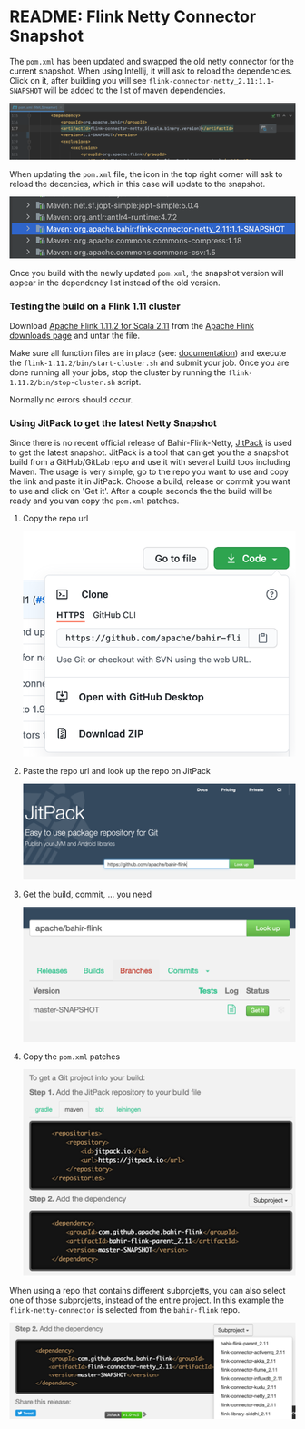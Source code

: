 # README: Flink Netty Connector Snapshot

The `pom.xml` has been updated and swapped the old netty connector for the current snapshot. When using Intellij, it will ask to reload the dependencies. Click on it, after building you will see `flink-connector-netty_2.11:1.1-SNAPSHOT` will be added to the list of maven dependencies.

![](img/reload_dependencies.png)

When updating the `pom.xml` file, the icon in the top right corner will ask to reload the decencies, which in this case will update to the snapshot.

![](img/dependencies.png)

Once you build with the newly updated `pom.xml`, the snapshot version will appear in the dependency list instead of the old version.

### Testing the build on a Flink 1.11 cluster

Download [Apache Flink 1.11.2 for Scala 2.11](https://www.apache.org/dyn/closer.lua/flink/flink-1.11.2/flink-1.11.2-bin-scala_2.11.tgz) from the [Apache Flink downloads page](https://flink.apache.org/downloads.html) and untar the file.

Make sure all function files are in place (see: [documentation](https://gitlab.ilabt.imec.be/rml/proc/rml-streamer/-/blob/development/documentation/README_Functions.md)) and execute the `flink-1.11.2/bin/start-cluster.sh`  and submit your job. Once you are done running all your jobs, stop the cluster by running the `flink-1.11.2/bin/stop-cluster.sh` script.

Normally no errors should occur.

### Using JitPack to get the latest Netty Snapshot

Since there is no recent official release of Bahir-Flink-Netty, [JitPack](https://jitpack.io/) is used to get the latest snapshot. JitPack is a tool that can get you the a snapshot build from a GitHub/GitLab repo and use it with several build toos including Maven. The usage is very simple, go to the repo you want to use and copy the link and paste it in JitPack. Choose a build, release or commit you want to use and click on 'Get it'. After a couple seconds the the build will be ready and you van copy the `pom.xml` patches.

1. Copy the repo url

   ![Step 1: copy the repo link](img/copy_repo_link.png)

2. Paste the repo url and look up the repo on JitPack

   ![Step 2: look up repo on JitPack](img/paste_repo_link.png)

3. Get the build, commit, ... you need

   ![Step 3: get desired version](img/get_build.png)

4. Copy the `pom.xml` patches

   ![Step 4: copy patches](img/copy_patch.png)

When using a repo that contains different subprojetts, you can also select one of those subprojetts, instead of the entire project. In this example the `flink-netty-connector` is selected from the `bahir-flink` repo.

![Select a subproject](img/select_subproject.png)


